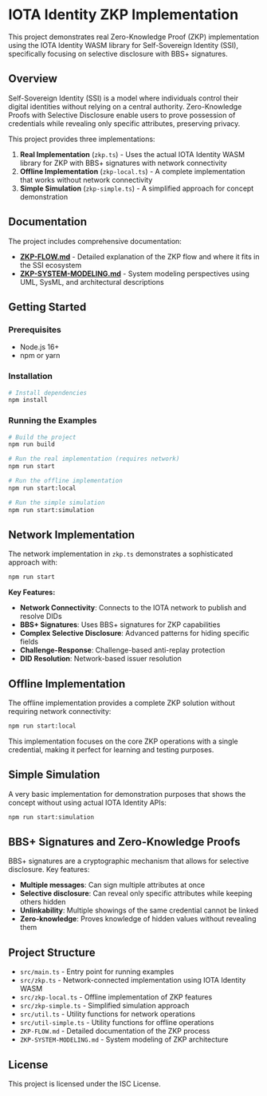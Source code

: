 # IOTA Identity ZKP Implementation

This project demonstrates real Zero-Knowledge Proof (ZKP) implementation using the IOTA Identity WASM library for Self-Sovereign Identity (SSI), specifically focusing on selective disclosure with BBS+ signatures.

## Overview

Self-Sovereign Identity (SSI) is a model where individuals control their digital identities without relying on a central authority. Zero-Knowledge Proofs with Selective Disclosure enable users to prove possession of credentials while revealing only specific attributes, preserving privacy.

This project provides three implementations:

1. **Real Implementation** (`zkp.ts`) - Uses the actual IOTA Identity WASM library for ZKP with BBS+ signatures with network connectivity
2. **Offline Implementation** (`zkp-local.ts`) - A complete implementation that works without network connectivity
3. **Simple Simulation** (`zkp-simple.ts`) - A simplified approach for concept demonstration

## Documentation

The project includes comprehensive documentation:

-   **[ZKP-FLOW.md](ZKP-FLOW.md)** - Detailed explanation of the ZKP flow and where it fits in the SSI ecosystem
-   **[ZKP-SYSTEM-MODELING.md](ZKP-SYSTEM-MODELING.md)** - System modeling perspectives using UML, SysML, and architectural descriptions

## Getting Started

### Prerequisites

-   Node.js 16+
-   npm or yarn

### Installation

```bash
# Install dependencies
npm install
```

### Running the Examples

```bash
# Build the project
npm run build

# Run the real implementation (requires network)
npm run start

# Run the offline implementation
npm run start:local

# Run the simple simulation
npm run start:simulation
```

## Network Implementation

The network implementation in `zkp.ts` demonstrates a sophisticated approach with:

```bash
npm run start
```

**Key Features:**

-   **Network Connectivity**: Connects to the IOTA network to publish and resolve DIDs
-   **BBS+ Signatures**: Uses BBS+ signatures for ZKP capabilities
-   **Complex Selective Disclosure**: Advanced patterns for hiding specific fields
-   **Challenge-Response**: Challenge-based anti-replay protection
-   **DID Resolution**: Network-based issuer resolution

## Offline Implementation

The offline implementation provides a complete ZKP solution without requiring network connectivity:

```bash
npm run start:local
```

This implementation focuses on the core ZKP operations with a single credential, making it perfect for learning and testing purposes.

## Simple Simulation

A very basic implementation for demonstration purposes that shows the concept without using actual IOTA Identity APIs:

```bash
npm run start:simulation
```

## BBS+ Signatures and Zero-Knowledge Proofs

BBS+ signatures are a cryptographic mechanism that allows for selective disclosure. Key features:

-   **Multiple messages**: Can sign multiple attributes at once
-   **Selective disclosure**: Can reveal only specific attributes while keeping others hidden
-   **Unlinkability**: Multiple showings of the same credential cannot be linked
-   **Zero-knowledge**: Proves knowledge of hidden values without revealing them

## Project Structure

-   `src/main.ts` - Entry point for running examples
-   `src/zkp.ts` - Network-connected implementation using IOTA Identity WASM
-   `src/zkp-local.ts` - Offline implementation of ZKP features
-   `src/zkp-simple.ts` - Simplified simulation approach
-   `src/util.ts` - Utility functions for network operations
-   `src/util-simple.ts` - Utility functions for offline operations
-   `ZKP-FLOW.md` - Detailed documentation of the ZKP process
-   `ZKP-SYSTEM-MODELING.md` - System modeling of ZKP architecture

## License

This project is licensed under the ISC License.
